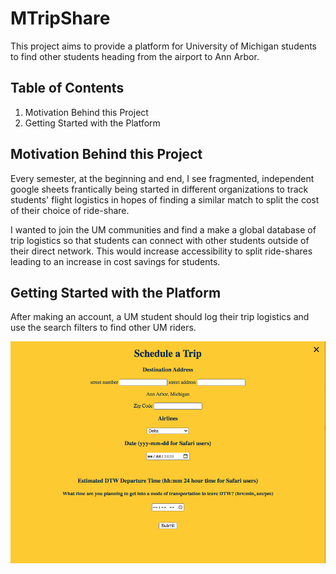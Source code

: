 # MTripShare

This project aims to provide a platform for University of Michigan students to find other students heading from the airport to Ann Arbor. 

## Table of Contents
1. Motivation Behind this Project
2. Getting Started with the Platform


## Motivation Behind this Project
Every semester, at the beginning and end, I see fragmented, independent google sheets frantically being started in different organizations to track students' flight logistics in hopes of finding a similar match to split the cost of their choice of ride-share.

I wanted to join the UM communities and find a make a global database of trip logistics so that students can connect with other students outside of their direct network. This would increase accessibility to split ride-shares leading to an increase in cost savings for students.

## Getting Started with the Platform

After making an account, a UM student should log their trip logistics and use the search filters to find other UM riders.

![](images/Schedule%20a%20Trip.png)